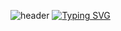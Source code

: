 ![header](https://capsule-render.vercel.app/api?type=waving&color=0:BFEAFF,100:FEE5EB&height=120&animation=fadeIn&section=footer&text=🐣🐥)
[![Typing SVG](https://readme-typing-svg.demolab.com?font=Dongle&size=40&pause=1000&color=F776AD&center=true&random=false&width=435&lines=삐약이+개발자+성장기)](https://git.io/typing-svg)
<!--
**goniGit/goniGit** is a ✨ _special_ ✨ repository because its `README.md` (this file) appears on your GitHub profile.

Here are some ideas to get you started:

- 🔭 I’m currently working on ...
- 🌱 I’m currently learning ...
- 👯 I’m looking to collaborate on ...
- 🤔 I’m looking for help with ...
- 💬 Ask me about ...
- 📫 How to reach me: ...
- 😄 Pronouns: ...
- ⚡ Fun fact: ...
-->
